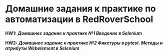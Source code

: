 # Домашние задания к практике по автоматизации в RedRoverSchool

**HW1:**
***Домашнее задание к практике №1 Введение в Selenium***

**HW2:**
***Домашнее задание к практике №2 Фикстуры в pytest. Методы и атрибуты Webelement в Selenium***